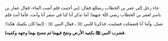 جاء رجل إلى عمر بن الخطاب رضللع فقال: إني أجنبت فلم أصب الماء، فقال عمار بن ياسر لعمر بن الخطاب رضي ﷲ عنهما: أما تذكر أنا كنا في سفر أنا وأنت، فأما أنت فلم تصل، وأما أنا فتمعكت فصليت، فذكرنا للنبي ﷺ ، فقال النبي ﷺ : (إنما كان يكفيك هكذا؛ **فضرب النبي ﷺ بكفيه الأرض ونفخ فيهما ثم مسح بهما وجهه وكفيه).**